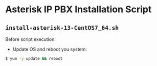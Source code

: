 
# Asterisk IP PBX Installation Script




## `install-asterisk-13-CentOS7_64.sh`

Before script execution:

* Update OS and reboot you system:

```bash
$ yum -y update && reboot
```




